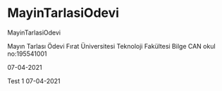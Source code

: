 # MayinTarlasiOdevi
MayinTarlasiOdevi

Mayın Tarlası Ödevi Fırat Üniversitesi Teknoloji Fakültesi Bilge CAN okul no:195541001

07-04-2021

Test 1 07-04-2021